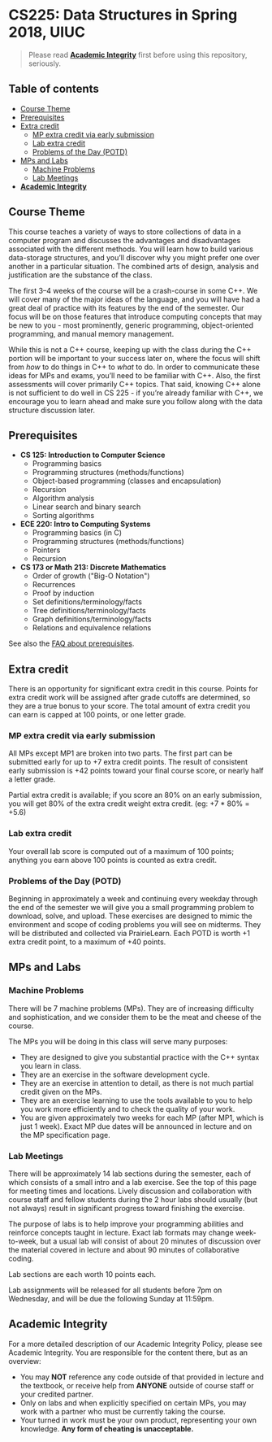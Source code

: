 # CS225: Data Structures in Spring 2018, UIUC

> Please read [**Academic Integrity**](#academic-integrity) first before using this repository, seriously.


## Table of contents

- [Course Theme](#course-theme)
- [Prerequisites](#prerequisites)
- [Extra credit](#extra-credit)
    - [MP extra credit via early submission](#mp-extra-credit-via-early-submission)
    - [Lab extra credit](#lab-extra-credit)
    - [Problems of the Day (POTD)](#problems-of-the-day-potd)
- [MPs and Labs](#mps-and-labs)
    - [Machine Problems](#machine-problems)
    - [Lab Meetings](#lab-meetings)
- [**Academic Integrity**](#academic-integrity)


## Course Theme

This course teaches a variety of ways to store collections of data in a computer program and discusses the advantages and disadvantages associated with the different methods. You will learn how to build various data-storage structures, and you’ll discover why you might prefer one over another in a particular situation. The combined arts of design, analysis and justification are the substance of the class.

The first 3–4 weeks of the course will be a crash-course in some C++. We will cover many of the major ideas of the language, and you will have had a great deal of practice with its features by the end of the semester. Our focus will be on those features that introduce computing concepts that may be new to you - most prominently, generic programming, object-oriented programming, and manual memory management.

While this is not a C++ course, keeping up with the class during the C++ portion will be important to your success later on, where the focus will shift from *how* to do things in C++ to *what* to do. In order to communicate these ideas for MPs and exams, you’ll need to be familiar with C++. Also, the first assessments will cover primarily C++ topics. That said, knowing C++ alone is not sufficient to do well in CS 225 - if you’re already familiar with C++, we encourage you to learn ahead and make sure you follow along with the data structure discussion later.


## Prerequisites

- **CS 125: Introduction to Computer Science**
    - Programming basics
    - Programming structures (methods/functions)
    - Object-based programming (classes and encapsulation)
    - Recursion
    - Algorithm analysis
    - Linear search and binary search
    - Sorting algorithms
- **ECE 220: Intro to Computing Systems**
    - Programming basics (in C)
    - Programming structures (methods/functions)
    - Pointers
    - Recursion
- **CS 173 or Math 213: Discrete Mathematics**
    - Order of growth ("Big-O Notation")
    - Recurrences
    - Proof by induction
    - Set definitions/terminology/facts
    - Tree definitions/terminology/facts
    - Graph definitions/terminology/facts
    - Relations and equivalence relations

See also the [FAQ about prerequisites](https://courses.engr.illinois.edu/cs225/sp2018/info/faq/#enrollment).


## Extra credit
There is an opportunity for significant extra credit in this course. Points for extra credit work will be assigned after grade cutoffs are determined, so they are a true bonus to your score. The total amount of extra credit you can earn is capped at 100 points, or one letter grade.

### MP extra credit via early submission

All MPs except MP1 are broken into two parts. The first part can be submitted early for up to +7 extra credit points. The result of consistent early submission is +42 points toward your final course score, or nearly half a letter grade.

Partial extra credit is available; if you score an 80% on an early submission, you will get 80% of the extra credit weight extra credit. (eg: +7 * 80% = +5.6)

### Lab extra credit

Your overall lab score is computed out of a maximum of 100 points; anything you earn above 100 points is counted as extra credit.

### Problems of the Day (POTD)

Beginning in approximately a week and continuing every weekday through the end of the semester we will give you a small programming problem to download, solve, and upload. These exercises are designed to mimic the environment and scope of coding problems you will see on midterms. They will be distributed and collected via PrairieLearn. Each POTD is worth +1 extra credit point, to a maximum of +40 points.


## MPs and Labs

### Machine Problems

There will be 7 machine problems (MPs). They are of increasing difficulty and sophistication, and we consider them to be the meat and cheese of the course.

The MPs you will be doing in this class will serve many purposes:

- They are designed to give you substantial practice with the C++ syntax you learn in class.
- They are an exercise in the software development cycle.
- They are an exercise in attention to detail, as there is not much partial credit given on the MPs.
- They are an exercise learning to use the tools available to you to help you work more efficiently and to check the quality of your work.
- You are given approximately two weeks for each MP (after MP1, which is just 1 week). Exact MP due dates will be announced in lecture and on the MP specification page.

### Lab Meetings

There will be approximately 14 lab sections during the semester, each of which consists of a small intro and a lab exercise. See the top of this page for meeting times and locations. Lively discussion and collaboration with course staff and fellow students during the 2 hour labs should usually (but not always) result in significant progress toward finishing the exercise.

The purpose of labs is to help improve your programming abilities and reinforce concepts taught in lecture. Exact lab formats may change week-to-week, but a usual lab will consist of about 20 minutes of discussion over the material covered in lecture and about 90 minutes of collaborative coding.

Lab sections are each worth 10 points each.

Lab assignments will be released for all students before 7pm on Wednesday, and will be due the following Sunday at 11:59pm.


## Academic Integrity

For a more detailed description of our Academic Integrity Policy, please see Academic Integrity. You are responsible for the content there, but as an overview:

- You may **NOT** reference any code outside of that provided in lecture and the textbook, or receive help from **ANYONE** outside of course staff or your credited partner.
- Only on labs and when explicitly specified on certain MPs, you may work with a partner who must be currently taking the course.
- Your turned in work must be your own product, representing your own knowledge. **Any form of cheating is unacceptable.**